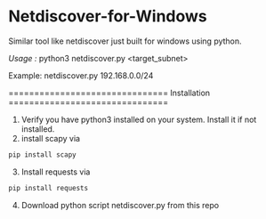# Netdiscover-for-Windows
Similar tool like netdiscover just built for windows using python.

*Usage  :* python3 netdiscover.py <target_subnet>

Example: netdiscover.py 192.168.0.0/24

=============================== Installation ===============================

1. Verify you have python3 installed on your system. Install it if not installed.
2. install scapy via 
```markdown
pip install scapy
``` 
3. Install requests via 
```markdown
pip install requests
```
4. Download python script netdiscover.py from this repo 


